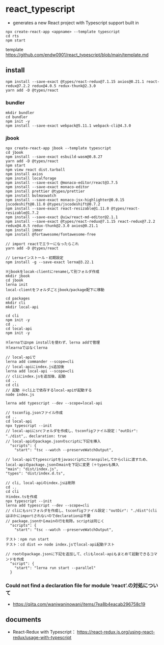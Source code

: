 # react_typescript

- generates a new React project with Typescript support built in

```
npx create-react-app <appname> --template typescript
cd rts
npm start
```

template
https://github.com/endw0901/react_typescript/blob/main/template.md

## install

```
npm install --save-exact @types/react-redux@7.1.15 axios@0.21.1 react-redux@7.2.2 redux@4.0.5 redux-thunk@2.3.0
yarn add -D @types/react
```


### bundler

```
mkdir bundler
cd bundler
npm init -y
npm install --save-exact webpack@5.11.1 webpack-cli@4.3.0
```

### jbook

```
npx create-react-app jbook --template typescript
cd jbook
npm install --save-exact esbuild-wasm@0.8.27
yarn add -D @types/react
npm start
npm view react dist.tarball
npm install axios
npm install localforage
npm install --save-exact @monaco-editor/react@3.7.5
npm install --save-exact monaco-editor
npm install prettier @types/prettier
npm install bulmaswatch
npm install --save-exact monaco-jsx-highlighter@0.0.15 jscodeshift@0.11.0 @types/jscodeshift@0.7.2
npm install --save-exact react-resizable@1.11.0 @types/react-resizable@1.7.2
npm install --save-exact @uiw/react-md-editor@2.1.1
npm install --save-exact @types/react-redux@7.1.15 react-redux@7.2.2 redux@4.0.5 redux-thunk@2.3.0 axios@0.21.1
npm install immer
npm install @fortawesome/fontawesome-free

// import reactでエラーになったらこれ
yarn add -D @types/react

// Lernaインストール・初期設定
npm install -g --save-exact lerna@3.22.1

※jbookをlocak-clientにrenameして別フォルダ作成
mkdir jbook
cd jbook
lerna init
local-clientをフォルダごとjbook/package配下に移動

cd packages
mkdir cli
mkdir local-api

cd cli
npm init -y
cd ..
cd local-api
npm init -y

※lernaではnpm installを使わず、lerna addで管理
※learnaではなくlerna

// local-apiで
lerna add commander --scope=cli
// local-apiにindex.js追加後
lerna add local-api --scope=cli
// cliにindex.jsを追加後、起動
cd ..
cd cli
// 起動 ※cli上で依存するlocal-apiが起動する
node index.js

lerna add typescript --dev --scope=local-api

// tsconfig.jsonファイル作成
cd ..
cd local-api
npx typescript --init
// local-apiにsrcフォルダを作成し、tsconfigファイル設定："outDir": "./dist",、declaration: true
// local-apiのpackage.jsonのscriptに下記を挿入
  "scripts": {
    "start": "tsc --watch --preserveWatchOutput",
    
// local-apiでtypescriptをjavascriptにtranspileしてからcliに渡すため、local-apiのpackage.jsonのmainを下記に変更（＋typesも挿入
"main": "dist/index.js",
"types": "dist/index.d.ts",

// cli, local-apiのindex.jsは削除
cd ..
cd cli
※index.tsを作成
npx typescript --init
lerna add typescript --dev --scope=cli
// cliにもsrcフォルダを作成し、tsconfigファイル設定："outDir": "./dist"(cliはほかにimportされないのでdeclarationは不要
// package.jsonからmainの行を削除。scriptは同じく
  "scripts": {
    "start": "tsc --watch --preserveWatchOutput",
    
テスト：npm run start
テスト：cd dist => node index.jsでlocal-api起動テスト

// rootのpackage.jsonに下記を追加して、cliもlocal-apiもまとめて起動できるコマンドを作成
  "script": {
    "start": "lerna run start --parallel"
  }
```

### Could not find a declaration file for module ‘react’.の対処について

- https://qiita.com/waniwaninowani/items/7ea8b4eacab296758c19

## documents
- React-Redux with Typescript： https://react-redux.js.org/using-react-redux/usage-with-typescript
